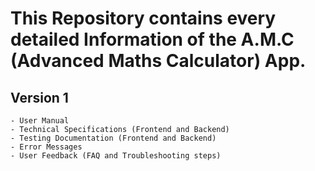 # This Repository contains every detailed Information of the A.M.C (Advanced Maths Calculator) App.

## Version 1
	- User Manual
	- Technical Specifications (Frontend and Backend)
	- Testing Documentation (Frontend and Backend)
	- Error Messages
	- User Feedback (FAQ and Troubleshooting steps)

